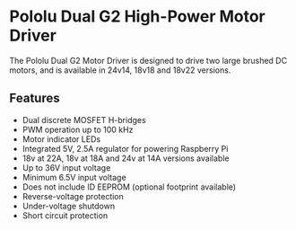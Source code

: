 <!--
---
name: Dual G2 High-Power Motor Driver
class: board
type: motor
formfactor: HAT
manufacturer: Pololu
description: A high-power motor driver board for the Raspberry Pi
url: https://shop.pimoroni.com/collections/raspberry-pi/products/pololu-dual-g2-high-power-motor-driver-for-raspberry-pi
buy: https://shop.pimoroni.com/collections/raspberry-pi/products/pololu-dual-g2-high-power-motor-driver-for-raspberry-pi
image: 'pololu-dual-g2-motor-driver.png'
pincount: 40
eeprom: no
power:
ground:
  '6':
  '9':
  '14':
  '20':
  '25':
  '30':
  '34':
  '39':
pin:
  '29':
    name: Motor 1 Fault
    mode: input
    active: low
    pull: high
  '31':
    name: Motor 2 Fault
    mode: input
    active: low
    pull: high
  '32':
    name: Motor 1 PWM
    mode: output
    active: high
  '33':
    name: Motor 2 PWM
    mode: output
    active: high
  '15':
    name: Motor 1 Sleep
    mode: output
    active: high
    external_pull: low
  '16':
    name: Motor 2 Sleep
    mode: output
    active: high
    external_pull: low
  '18':
    name: Motor 1 Direction
    mode: output
  '22':
    name: Motor 2 Direction
    mode: output
-->
# Pololu Dual G2 High-Power Motor Driver

The Pololu Dual G2 Motor Driver is designed to drive two large brushed DC motors, and is available in 24v14, 18v18 and 18v22 versions.

## Features

* Dual discrete MOSFET H-bridges
* PWM operation up to 100 kHz
* Motor indicator LEDs
* Integrated 5V, 2.5A regulator for powering Raspberry Pi
* 18v at 22A, 18v at 18A and 24v at 14A versions available
* Up to 36V input voltage
* Minimum 6.5V input voltage
* Does not include ID EEPROM (optional footprint available)
* Reverse-voltage protection
* Under-voltage shutdown
* Short circuit protection